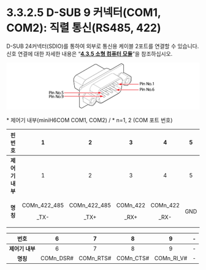 # 3.3.2.5 D-SUB 9 커넥터(COM1, COM2): 직렬 통신(RS485, 422)

D-SUB 24커넥터(SDIO)를 통하여 외부로 통신용 케이블 2포트를 연결할 수 있습니다. 신호 연결에 대한 자세한 내용은 “[**4.3.5 소형 컴퓨터 모듈**](../../../4-maintenance/4-3-controller-check-maintenance/5-microcomputer-module.md)”을 참조하십시오.

![](../../../.gitbook/assets/d-sub9.png)

\* 제어기 내부(miniH6COM COM1, COM2) / \* n=1, 2 (COM 포트 번호)

|  **핀 번호**  |                1               |                2               |              3             |              4             |  5  |
| :--------: | :----------------------------: | :----------------------------: | :------------------------: | :------------------------: | :-: |
| **제어기 내부** |                1               |                2               |              3             |              4             |  5  |
|   **명칭**   | <p>COMn_422_485</p><p>_TX-</p> | <p>COMn_422_485</p><p>_TX+</p> | <p>COMn_422</p><p>_RX+</p> | <p>COMn_422</p><p>_RX-</p> | GND |

|   **번호**   |      6     |      7     |      8     |       9      | - |
| :--------: | :--------: | :--------: | :--------: | :----------: | - |
| **제어기 내부** |      6     |      7     |      8     |       9      | - |
|   **명칭**   | COMn\_DSR# | COMn\_RTS# | COMn\_CTS# | COMn\_RI\_V# | - |
